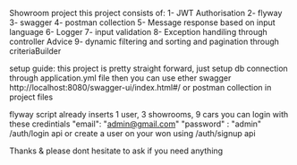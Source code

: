 Showroom project
this project consists of:
1- JWT Authorisation
2- flyway
3- swagger
4- postman collection
5- Message response based on input language
6- Logger
7- input validation
8- Exception handiling through controller Advice
9- dynamic filtering and sorting and pagination through criteriaBuilder

setup guide:
this project is pretty straight forward, just setup db connection through application.yml file
then you can use ether swagger http://localhost:8080/swagger-ui/index.html#/ or postman collection in project files

flyway script already inserts 1 user, 3 showrooms, 9 cars
you can login with these credintials
"email": "admin@gmail.com"
"password" : "admin"
/auth/login api
or create a user on your won using /auth/signup api

Thanks & please dont hesitate to ask if you need anything
